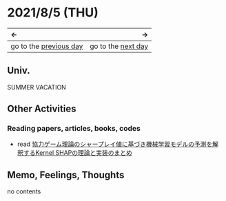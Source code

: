 # 2021/8/5 (THU)
|←|→|
|:---|---:|
go to the [previous day](./4th.md) | go to the [next day](./6th.md)

## Univ.
SUMMER VACATION

## Other Activities
### Reading papers, articles, books, codes
- read [協力ゲーム理論のシャープレイ値に基づき機械学習モデルの予測を解釈するKernel SHAPの理論と実装のまとめ](https://blog.tsurubee.tech/entry/2021/07/19/120541)

## Memo, Feelings, Thoughts
no contents
